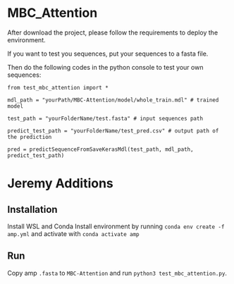 # MBC_Attention

After download the project, please follow the requirements to deploy the environment.

If you want to test you sequences, put your sequences to a fasta file.

Then do the following codes in the python console to test your own sequences:

    from test_mbc_attention import *
    
    mdl_path = "yourPath/MBC-Attention/model/whole_train.mdl" # trained model 
    
    test_path = "yourFolderName/test.fasta" # input sequences path
    
    predict_test_path = "yourFolderName/test_pred.csv" # output path of the prediction
    
    pred = predictSequenceFromSaveKerasMdl(test_path, mdl_path, predict_test_path)

# Jeremy Additions
## Installation
Install WSL and Conda
Install environment by running `conda env create -f amp.yml` and activate with `conda activate amp`
## Run
Copy amp `.fasta` to `MBC-Attention` and run `python3 test_mbc_attention.py`.
